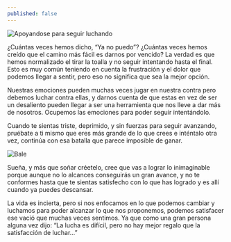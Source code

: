 ```yaml
---
published: false
---
```

![Apoyandose para seguir luchando]({{site.baseurl}}/images/luchar.jpg)


¿Cuántas veces hemos dicho, “Ya no puedo”? ¿Cuántas veces hemos creído que el camino más fácil es darnos por vencido? La verdad es que hemos normalizado el tirar la toalla y no seguir intentando hasta el final. Esto es muy común teniendo en cuenta la frustración y el dolor que podemos llegar a sentir, pero eso no significa que sea la mejor opción.

Nuestras emociones pueden muchas veces jugar en nuestra contra pero debemos luchar contra ellas, y darnos cuenta de que estas en vez de ser un desaliento pueden llegar a ser una herramienta que nos lleve a dar más de nosotros. Ocupemos las emociones para poder seguir intentándolo.

Cuando te sientas triste, deprimido, y sin fuerzas para seguir avanzando, pruébate a ti mismo que eres más grande de lo que crees e inténtalo otra vez, continúa con esa batalla que parece imposible de ganar.


![Bale]({{site.baseurl}}/images/bale.jpg)


Sueña, y más que soñar créetelo, cree que vas a lograr lo inimaginable porque aunque no lo alcances conseguirás un gran avance, y no te conformes hasta que te sientas satisfecho con lo que has logrado y es allí cuando ya puedes descansar.

La vida es incierta, pero si nos enfocamos en lo que podemos cambiar y luchamos para poder alcanzar lo que nos proponemos, podemos satisfacer ese vació que muchas veces sentimos. Ya que como una gran persona alguna vez dijo: “La lucha es difícil, pero no hay mejor regalo que la satisfacción de luchar…”
